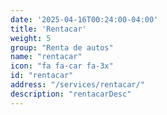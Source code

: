 ```yaml
---
date: '2025-04-16T00:24:00-04:00'
title: 'Rentacar'
weight: 5
group: "Renta de autos"
name: "rentacar"
icon: "fa fa-car fa-3x"
id: "rentacar"
address: "/services/rentacar/"
description: "rentacarDesc"
---
```

